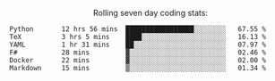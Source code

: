 <!--<p align="center">
  <img width="auto" src ="https://github-readme-stats.vercel.app/api/top-langs/?username=syrkis&layout=compact&hide_border=true&theme=darcula&bg_color=00000000&langs_count=6&hide=jupyter%20notebook,JavaScript,HTML" width = 400>
      <img src ="https://github-readme-streak-stats.herokuapp.com?user=syrkis&theme=darcula&hide_border=true&background=FFFFFF00" width = 400>

</p>-->
<p align="center">Rolling seven day coding stats:</p>
<!--START_SECTION:waka-->

```text
Python       12 hrs 56 mins  █████████████████░░░░░░░░   67.55 %
TeX          3 hrs 5 mins    ████░░░░░░░░░░░░░░░░░░░░░   16.13 %
YAML         1 hr 31 mins    ██░░░░░░░░░░░░░░░░░░░░░░░   07.97 %
F#           28 mins         ▓░░░░░░░░░░░░░░░░░░░░░░░░   02.46 %
Docker       22 mins         ▓░░░░░░░░░░░░░░░░░░░░░░░░   02.00 %
Markdown     15 mins         ▒░░░░░░░░░░░░░░░░░░░░░░░░   01.34 %
```

<!--END_SECTION:waka-->
